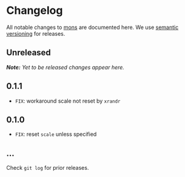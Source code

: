 # Changelog

All notable changes to [mons](https://github.com/nikku/mons) are documented here. We use [semantic versioning](http://semver.org/) for releases.

## Unreleased

_**Note:** Yet to be released changes appear here._

## 0.1.1

* `FIX`: workaround scale not reset by `xrandr`

## 0.1.0

* `FIX`: reset `scale` unless specified

## ...

Check `git log` for prior releases.